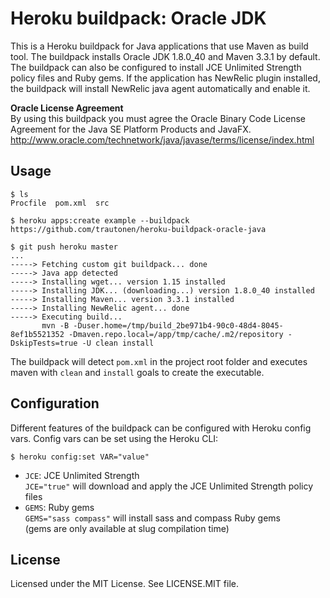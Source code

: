 Heroku buildpack: Oracle JDK
============================

This is a Heroku buildpack for Java applications that use Maven as build tool.
The buildpack installs Oracle JDK 1.8.0_40 and Maven 3.3.1 by default. The
buildpack can also be configured to install JCE Unlimited Strength policy
files and Ruby gems. If the application has NewRelic plugin installed, the
buildpack will install NewRelic java agent automatically and enable it.

**Oracle License Agreement**  
By using this buildpack you must agree the Oracle Binary Code License
Agreement for the Java SE Platform Products and JavaFX.  
http://www.oracle.com/technetwork/java/javase/terms/license/index.html

Usage
-----

    $ ls
    Procfile  pom.xml  src

    $ heroku apps:create example --buildpack https://github.com/trautonen/heroku-buildpack-oracle-java

    $ git push heroku master
    ...
    -----> Fetching custom git buildpack... done
    -----> Java app detected
    -----> Installing wget... version 1.15 installed
    -----> Installing JDK... (downloading...) version 1.8.0_40 installed
    -----> Installing Maven... version 3.3.1 installed
    -----> Installing NewRelic agent... done
    -----> Executing build...
           mvn -B -Duser.home=/tmp/build_2be971b4-90c0-48d4-8045-8ef1b5521352 -Dmaven.repo.local=/app/tmp/cache/.m2/repository -DskipTests=true -U clean install

The buildpack will detect `pom.xml` in the project root folder and executes
maven with `clean` and  `install` goals to create the executable.


Configuration
-------------

Different features of the buildpack can be configured with Heroku config vars.
Config vars can be set using the Heroku CLI:

    $ heroku config:set VAR="value"

* `JCE`: JCE Unlimited Strength  
  `JCE="true"` will download and apply the JCE Unlimited Strength policy files
* `GEMS`: Ruby gems  
  `GEMS="sass compass"` will install sass and compass Ruby gems  
  (gems are only available at slug compilation time)


License
-------

Licensed under the MIT License. See LICENSE.MIT file.
